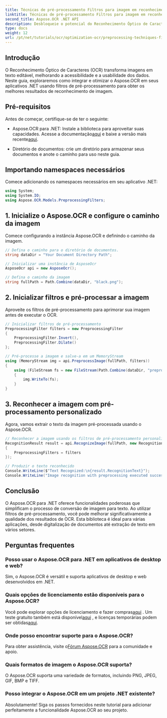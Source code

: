```yaml
---
title: Técnicas de pré-processamento Filtros para imagem em reconhecimento de imagem OCR
linktitle: Técnicas de pré-processamento Filtros para imagem em reconhecimento de imagem OCR
second_title: Aspose.OCR .NET API
description: Desbloqueie o potencial do Reconhecimento Óptico de Caracteres (OCR) em seus aplicativos .NET com Aspose.OCR. Este guia fornece uma abordagem passo a passo para implementar OCR usando filtros de pré-processamento.
type: docs
weight: 12
url: /pt/net/tutorials/ocr/optimization-ocr/preprocessing-techniques-filters-for-image/
---
```

## Introdução

O Reconhecimento Óptico de Caracteres (OCR) transforma imagens em texto editável, melhorando a acessibilidade e a usabilidade dos dados. Neste guia, exploraremos como integrar e otimizar o Aspose.OCR em seus aplicativos .NET usando filtros de pré-processamento para obter os melhores resultados de reconhecimento de imagem.

## Pré-requisitos

Antes de começar, certifique-se de ter o seguinte:

-  Aspose.OCR para .NET: Instale a biblioteca para aproveitar suas capacidades. Acesse a documentação[aqui](https://reference.aspose.com/ocr/net/) e baixe a versão mais recente[aqui](https://releases.aspose.com/ocr/net/).

- Diretório de documentos: crie um diretório para armazenar seus documentos e anote o caminho para uso neste guia.

## Importando namespaces necessários

Comece adicionando os namespaces necessários em seu aplicativo .NET:

```csharp
using System;
using System.IO;
using Aspose.OCR.Models.PreprocessingFilters;
```

## 1. Inicialize o Aspose.OCR e configure o caminho da imagem

Comece configurando a instância Aspose.OCR e definindo o caminho da imagem.

```csharp
// Defina o caminho para o diretório de documentos.
string dataDir = "Your Document Directory Path";

// Inicializar uma instância de AsposeOcr
AsposeOcr api = new AsposeOcr();

// Defina o caminho da imagem
string fullPath = Path.Combine(dataDir, "black.png");
```

## 2. Inicializar filtros e pré-processar a imagem

Aproveite os filtros de pré-processamento para aprimorar sua imagem antes de executar o OCR.

```csharp
// Inicializar filtros de pré-processamento
PreprocessingFilter filters = new PreprocessingFilter
{
    PreprocessingFilter.Invert(),
    PreprocessingFilter.Dilate()
};

// Pré-processe a imagem e salve-a em um MemoryStream
using (MemoryStream img = api.PreprocessImage(fullPath, filters))
{
    using (FileStream fs = new FileStream(Path.Combine(dataDir, "preprocessed.png"), FileMode.Create))
    {
        img.WriteTo(fs);
    }
}
```

## 3. Reconhecer a imagem com pré-processamento personalizado

Agora, vamos extrair o texto da imagem pré-processada usando o Aspose.OCR.

```csharp
// Reconhecer a imagem usando os filtros de pré-processamento personalizados
RecognitionResult result = api.RecognizeImage(fullPath, new RecognitionSettings
{
    PreprocessingFilters = filters
});

// Produzir o texto reconhecido
Console.WriteLine($"Text Recognized:\n{result.RecognitionText}");
Console.WriteLine("Image recognition with preprocessing executed successfully.");
```

## Conclusão

O Aspose.OCR para .NET oferece funcionalidades poderosas que simplificam o processo de conversão de imagem para texto. Ao utilizar filtros de pré-processamento, você pode melhorar significativamente a qualidade dos resultados de OCR. Esta biblioteca é ideal para várias aplicações, desde digitalização de documentos até extração de texto em vários setores.

## Perguntas frequentes

### Posso usar o Aspose.OCR para .NET em aplicativos de desktop e web?  
Sim, o Aspose.OCR é versátil e suporta aplicativos de desktop e web desenvolvidos em .NET.

### Quais opções de licenciamento estão disponíveis para o Aspose.OCR?  
 Você pode explorar opções de licenciamento e fazer compras[aqui](https://purchase.conholdate.com/buy) . Um teste gratuito também está disponível[aqui](https://releases.aspose.com/) , e licenças temporárias podem ser obtidas[aqui](https://purchase.conholdate.com/temporary-license/).

### Onde posso encontrar suporte para o Aspose.OCR?  
Para obter assistência, visite o[Fórum Aspose.OCR](https://forum.aspose.com/c/ocr/16) para a comunidade e apoio.

### Quais formatos de imagem o Aspose.OCR suporta?  
O Aspose.OCR suporta uma variedade de formatos, incluindo PNG, JPEG, GIF, BMP e TIFF.

### Posso integrar o Aspose.OCR em um projeto .NET existente?  
Absolutamente! Siga os passos fornecidos neste tutorial para adicionar perfeitamente a funcionalidade Aspose.OCR ao seu projeto.